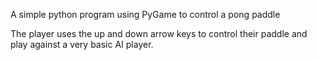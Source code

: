 A simple python program using PyGame to control a pong paddle

The player uses the up and down arrow keys to control their paddle and play against a very basic AI player.
